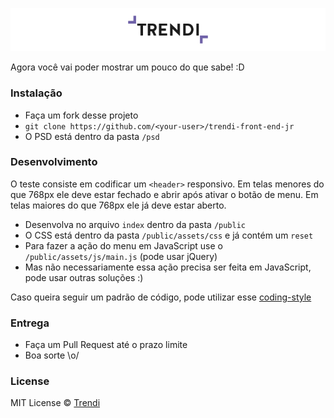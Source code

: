 ![Trendi, Experience Designers](trendi-logo.jpg "Trendi Logo")

Agora você vai poder mostrar um pouco do que sabe! :D

### Instalação

* Faça um fork desse projeto
* `git clone https://github.com/<your-user>/trendi-front-end-jr`
* O PSD está dentro da pasta `/psd`

### Desenvolvimento

O teste consiste em codificar um `<header>` responsivo. Em telas menores do que 768px ele deve estar fechado e abrir após ativar o botão de menu. Em telas maiores do que 768px ele já deve estar aberto.

* Desenvolva no arquivo `index` dentro da pasta `/public`
* O CSS está dentro da pasta `/public/assets/css` e já contém um `reset`
* Para fazer a ação do menu em JavaScript use o `/public/assets/js/main.js` (pode usar jQuery)
* Mas não necessariamente essa ação precisa ser feita em JavaScript, pode usar outras soluções :)

Caso queira seguir um padrão de código, pode utilizar esse [coding-style](https://github.com/LFeh/coding-style)

### Entrega

* Faça um Pull Request até o prazo limite
* Boa sorte \o/

### License

MIT License © [Trendi](http://www.trendi.com.br/)
